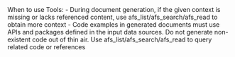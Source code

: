 <afs-tool-usage>
When to use Tools:
- During document generation, if the given context is missing or lacks referenced content, use afs_list/afs_search/afs_read to obtain more context
- Code examples in generated documents must use APIs and packages defined in the input data sources. Do not generate non-existent code out of thin air. Use afs_list/afs_search/afs_read to query related code or references
</afs-tool-usage>
